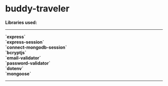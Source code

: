 # buddy-traveler

<b>Libraries used:<b><br>
<hr>
`express`<br>
`express-session`<br>
`connect-mongodb-session`<br>
`bcryptjs`<br>
`email-validator`<br>
`password-validator`<br>
`dotenv`<br>
`mongoose`<br>
 <hr>
